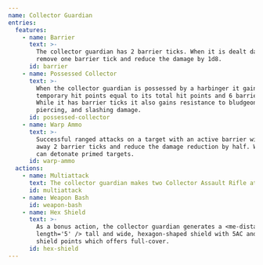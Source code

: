 ```yaml
---
name: Collector Guardian
entries:
  features:
    - name: Barrier
      text: >-
        The collector guardian has 2 barrier ticks. When it is dealt damage,
        remove one barrier tick and reduce the damage by 1d8.
      id: barrier
    - name: Possessed Collector
      text: >-
        When the collector guardian is possessed by a harbinger it gains
        temporary hit points equal to its total hit points and 6 barrier ticks.
        While it has barrier ticks it also gains resistance to bludgeoning,
        piercing, and slashing damage.
      id: possessed-collector
    - name: Warp Ammo
      text: >-
        Successful ranged attacks on a target with an active barrier will strip
        away 2 barrier ticks and reduce the damage reduction by half. Warp ammo
        can detonate primed targets.
      id: warp-ammo
  actions:
    - name: Multiattack
      text: The collector guardian makes two Collector Assault Rifle attacks.
      id: multiattack
    - name: Weapon Bash
      id: weapon-bash
    - name: Hex Shield
      text: >-
        As a bonus action, the collector guardian generates a <me-distance
        length='5' /> tall and wide, hexagon-shaped shield with 5AC and 50
        shield points which offers full-cover.
      id: hex-shield
---
```


